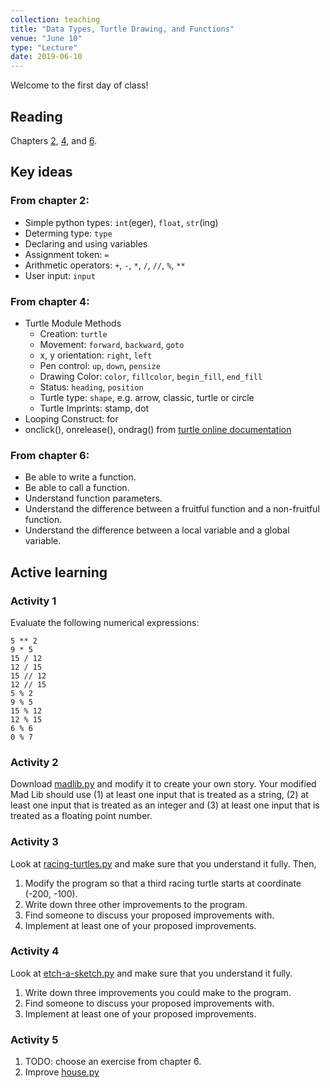 ```yaml
---
collection: teaching
title: "Data Types, Turtle Drawing, and Functions"
venue: "June 10"
type: "Lecture"
date: 2019-06-10
---
```

Welcome to the first day of class!

## Reading
Chapters [2](https://runestone.academy/runestone/static/thinkcspy/SimplePythonData/toctree.html),
[4](https://runestone.academy/runestone/static/thinkcspy/PythonTurtle/toctree.html),
and [6](https://runestone.academy/runestone/static/thinkcspy/Functions/toctree.html).

## Key ideas

### From chapter 2:
* Simple python types: `int`(eger), `float`, `str`(ing)
* Determing type: `type`
* Declaring and using variables
* Assignment token: `=`
* Arithmetic operators: `+`, `-`, `*`, `/`, `//`, `%`, `**`
* User input: `input`

### From chapter 4:
* Turtle Module Methods
	* Creation: `turtle`
	* Movement: `forward`, `backward`, `goto`
	* x, y orientation: `right`, `left`
	* Pen control: `up`, `down`, `pensize`
	* Drawing Color: `color`, `fillcolor`, `begin_fill`, `end_fill`
	* Status: `heading`, `position`
	* Turtle type: `shape`, e.g. arrow, classic, turtle or circle
	* Turtle Imprints: stamp, dot
* Looping Construct: for
* onclick(), onrelease(), ondrag() from [turtle online documentation](
https://docs.python.org/3/library/turtle.html#module-turtle)

### From chapter 6:
* Be able to write a function.
* Be able to call a function.
* Understand function parameters.
* Understand the difference between a fruitful function and a non-fruitful function.
* Understand the difference between a local variable and a global variable.

## Active learning
### Activity 1
Evaluate the following numerical expressions:
```
5 ** 2
9 * 5
15 / 12
12 / 15
15 // 12
12 // 15
5 % 2
9 % 5
15 % 12
12 % 15
6 % 6
0 % 7
```

### Activity 2
Download [madlib.py](
https://lgw2.github.io/teaching/csci127-summer-2019/lectures/activities/madlib.py)
and modify it to create your own story.
Your modified Mad Lib should use
(1) at least one input that is treated as a string,
(2) at least one input that is treated as an integer and
(3) at least one input that is treated as a floating point number.
### Activity 3
Look at [racing-turtles.py](
https://lgw2.github.io/teaching/csci127-summer-2019/lectures/activities/racing-turtles.py)
and make sure that you understand it fully. Then,
1. Modify the program so that a third racing turtle starts at coordinate (-200, -100).
2. Write down three other improvements to the program.
3. Find someone to discuss your proposed improvements with.
4. Implement at least one of your proposed improvements.

### Activity 4
Look at [etch-a-sketch.py](
https://lgw2.github.io/teaching/csci127-summer-2019/lectures/activities/etch-a-sketch.py)
and make sure that you understand it fully.
1. Write down three improvements you could make to the program.
2. Find someone to discuss your proposed improvements with.
3. Implement at least one of your proposed improvements.

### Activity 5
1. TODO: choose an exercise from chapter 6.
2. Improve [house.py](
https://lgw2.github.io/teaching/csci127-summer-2019/lectures/activities/house.py)


